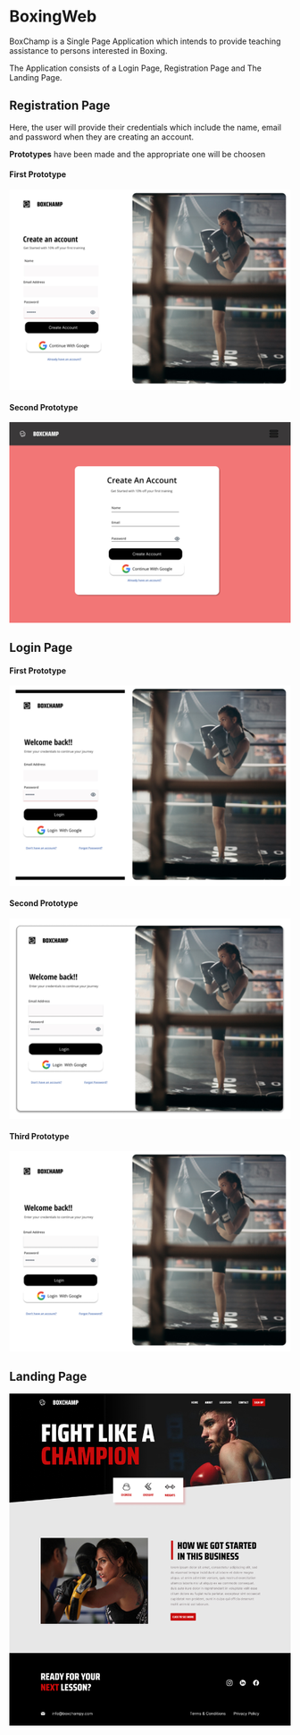 # BoxingWeb
BoxChamp is a Single Page Application which intends to provide teaching assistance to persons interested in Boxing.

The Application consists of a Login Page, Registration Page and The Landing Page.

## Registration Page

Here, the user will provide their credentials which include the name, email and password  when they are creating an account.

**Prototypes** have been made and the appropriate one will be choosen

#### First Prototype
![First SignUp Page](/boxing_ui/public/Desktop%20-%201Register1.jpg)


#### Second Prototype
![Second SignUp Page](/boxing_ui/public/Desktop%20-%201Register2.jpg)

## Login Page

#### First Prototype
![Login Page](/boxing_ui/public/Desktop%20-%201Second%20Login.jpg)

#### Second Prototype
![Login Page](/boxing_ui/public/Login%20Page%20B.jpg)


#### Third Prototype
![Login Page](/boxing_ui/public/Login%20Page%20C.png)


## Landing Page
![Landing Page](/boxing_ui/public/Desktop%20-%201LandingPage.jpg)
